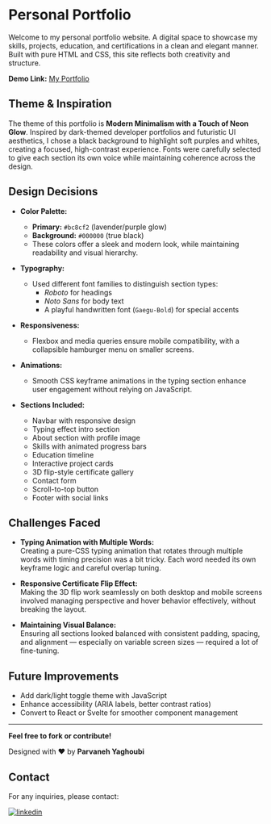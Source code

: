 # Personal Portfolio 

Welcome to my personal portfolio website. A digital space to showcase my skills, projects, education, and certifications in a clean and elegant manner. Built with pure HTML and CSS, this site reflects both creativity and structure.

**Demo Link:** [My Portfolio](https://parvaneh-yaghoubi.github.io/Portfolio/)

## Theme & Inspiration

The theme of this portfolio is **Modern Minimalism with a Touch of Neon Glow**. Inspired by dark-themed developer portfolios and futuristic UI aesthetics, I chose a black background to highlight soft purples and whites, creating a focused, high-contrast experience. Fonts were carefully selected to give each section its own voice while maintaining coherence across the design.

## Design Decisions

- **Color Palette:**  
  - **Primary:** `#bc8cf2` (lavender/purple glow)  
  - **Background:** `#000000` (true black)  
  - These colors offer a sleek and modern look, while maintaining readability and visual hierarchy.

- **Typography:**  
  - Used different font families to distinguish section types:
    - *Roboto* for headings
    - *Noto Sans* for body text
    - A playful handwritten font (`Gaegu-Bold`) for special accents

- **Responsiveness:**  
  - Flexbox and media queries ensure mobile compatibility, with a collapsible hamburger menu on smaller screens.

- **Animations:**  
  - Smooth CSS keyframe animations in the typing section enhance user engagement without relying on JavaScript.

- **Sections Included:**  
  - Navbar with responsive design  
  - Typing effect intro section  
  - About section with profile image  
  - Skills with animated progress bars  
  - Education timeline  
  - Interactive project cards  
  - 3D flip-style certificate gallery  
  - Contact form  
  - Scroll-to-top button  
  - Footer with social links

## Challenges Faced

- **Typing Animation with Multiple Words:**  
  Creating a pure-CSS typing animation that rotates through multiple words with timing precision was a bit tricky. Each word needed its own keyframe logic and careful overlap tuning.

- **Responsive Certificate Flip Effect:**  
  Making the 3D flip work seamlessly on both desktop and mobile screens involved managing perspective and hover behavior effectively, without breaking the layout.

- **Maintaining Visual Balance:**  
  Ensuring all sections looked balanced with consistent padding, spacing, and alignment — especially on variable screen sizes — required a lot of fine-tuning.

## Future Improvements

- Add dark/light toggle theme with JavaScript  
- Enhance accessibility (ARIA labels, better contrast ratios)  
- Convert to React or Svelte for smoother component management  

---

**Feel free to fork or contribute!**

Designed with ❤ by **Parvaneh Yaghoubi**

## Contact

For any inquiries, please contact:

[![linkedin](https://img.shields.io/badge/linkedin-0A66C2?style=for-the-badge&logo=linkedin&logoColor=white)](https://www.linkedin.com/in/parvaneh-yaghoubi-54362620b/)
